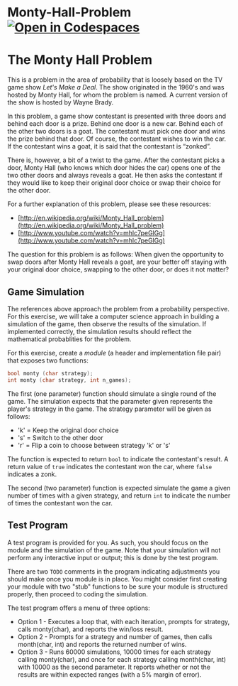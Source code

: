 # Monty-Hall-Problem[![Open in Codespaces](https://classroom.github.com/assets/launch-codespace-f4981d0f882b2a3f0472912d15f9806d57e124e0fc890972558857b51b24a6f9.svg)](https://classroom.github.com/open-in-codespaces?assignment_repo_id=9887893)
# The Monty Hall Problem

This is a problem in the area of probability that is loosely based on the TV game show *Let's Make a Deal*. The show originated in the 1960's and was hosted by Monty Hall, for whom the problem is named. A current version of the show is hosted by Wayne Brady.

In this problem, a game show contestant is presented with three doors and behind each door is a prize. Behind one door is a new car. Behind each of the other two doors is a goat. The contestant must pick one door and wins the prize behind that door. Of course, the contestant wishes to win the car. If the contestant wins a goat, it is said that the contestant is “zonked”.

There is, however, a bit of a twist to the game. After the contestant picks a door, Monty Hall (who knows which door hides the car) opens one of the two other doors and always reveals a goat. He then asks the contestant if they would like to keep their original door choice or swap their choice for the other door.

For a further explanation of this problem, please see these resources:

* [http://en.wikipedia.org/wiki/Monty_Hall_problem](http://en.wikipedia.org/wiki/Monty_Hall_problem)
* [http://www.youtube.com/watch?v=mhlc7peGlGg](http://www.youtube.com/watch?v=mhlc7peGlGg)

The question for this problem is as follows: When given the opportunity to swap doors after Monty Hall reveals a goat, are your better off staying with your original door choice, swapping to the other door, or does it not matter?

## Game Simulation

The references above approach the problem from a probability perspective. For this exercise, we will take a computer science approach in building a simulation of the game, then observe the results of the simulation. If implemented correctly, the simulation results should reflect the mathematical probablities for the problem.

For this exercise, create a *module* (a header and implementation file pair) that exposes two functions:

```C++
bool monty (char strategy);
int monty (char strategy, int n_games);
```

The first (one parameter) function should simulate a single round of the game. The simulation expects that the parameter given represents the player's strategy in the game. The strategy parameter will be given as follows:

* 'k' = Keep the original door choice
* 's' = Switch to the other door
* 'r' = Flip a coin to choose between strategy 'k' or 's'

The function is expected to return `bool` to indicate the contestant's result. A return value of `true` indicates the contestant won the car, where `false` indicates a zonk.

The second (two parameter) function is expected simulate the game a given number of times with a given strategy, and return `int` to indicate the number of times the contestant won the car.

## Test Program

A test program is provided for you. As such, you should focus on the module and the simulation of the game. Note that your simulation will not perform any interactive input or output; this is done by the test program.

There are two `TODO` comments in the program indicating adjustments you should make once you module is in place. You might consider first creating your module with two "stub" functions to be sure your module is structured properly, then proceed to coding the simulation.

The test program offers a menu of three options:

* Option 1 - Executes a loop that, with each iteration, prompts for strategy, calls monty(char), and reports the win/loss result.
* Option 2 - Prompts for a strategy and number of games, then calls month(char, int) and reports the returned number of wins.
* Option 3 - Runs 60000 simulations, 10000 times for each strategy calling monty(char), and once for each strategy calling month(char, int) with 10000 as the second parameter. It reports whether or not the results are within expected ranges (with a 5% margin of error).
